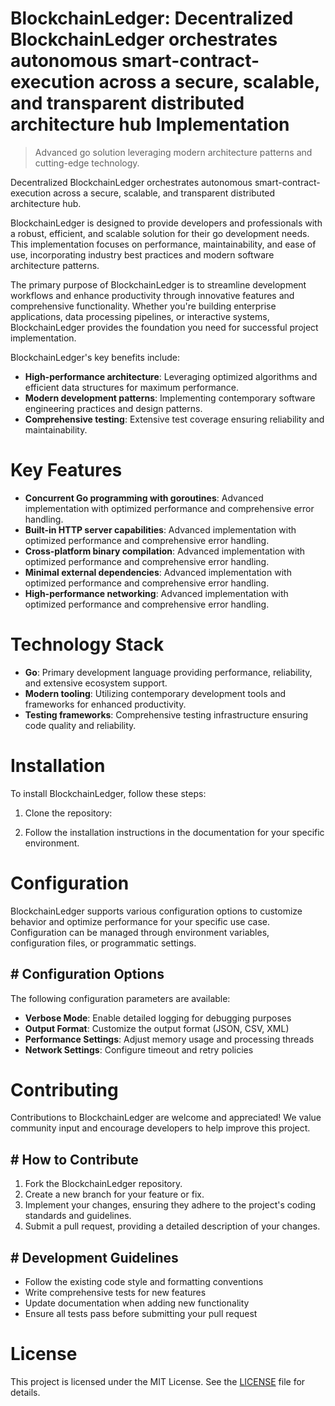 <!-- fallback_BlockchainLedger_20251021150131_70106 -->

# BlockchainLedger: Decentralized BlockchainLedger orchestrates autonomous smart-contract-execution across a secure, scalable, and transparent distributed architecture hub Implementation
> Advanced go solution leveraging modern architecture patterns and cutting-edge technology.

Decentralized BlockchainLedger orchestrates autonomous smart-contract-execution across a secure, scalable, and transparent distributed architecture hub.

BlockchainLedger is designed to provide developers and professionals with a robust, efficient, and scalable solution for their go development needs. This implementation focuses on performance, maintainability, and ease of use, incorporating industry best practices and modern software architecture patterns.

The primary purpose of BlockchainLedger is to streamline development workflows and enhance productivity through innovative features and comprehensive functionality. Whether you're building enterprise applications, data processing pipelines, or interactive systems, BlockchainLedger provides the foundation you need for successful project implementation.

BlockchainLedger's key benefits include:

* **High-performance architecture**: Leveraging optimized algorithms and efficient data structures for maximum performance.
* **Modern development patterns**: Implementing contemporary software engineering practices and design patterns.
* **Comprehensive testing**: Extensive test coverage ensuring reliability and maintainability.

# Key Features

* **Concurrent Go programming with goroutines**: Advanced implementation with optimized performance and comprehensive error handling.
* **Built-in HTTP server capabilities**: Advanced implementation with optimized performance and comprehensive error handling.
* **Cross-platform binary compilation**: Advanced implementation with optimized performance and comprehensive error handling.
* **Minimal external dependencies**: Advanced implementation with optimized performance and comprehensive error handling.
* **High-performance networking**: Advanced implementation with optimized performance and comprehensive error handling.

# Technology Stack

* **Go**: Primary development language providing performance, reliability, and extensive ecosystem support.
* **Modern tooling**: Utilizing contemporary development tools and frameworks for enhanced productivity.
* **Testing frameworks**: Comprehensive testing infrastructure ensuring code quality and reliability.

# Installation

To install BlockchainLedger, follow these steps:

1. Clone the repository:


2. Follow the installation instructions in the documentation for your specific environment.

# Configuration

BlockchainLedger supports various configuration options to customize behavior and optimize performance for your specific use case. Configuration can be managed through environment variables, configuration files, or programmatic settings.

## # Configuration Options

The following configuration parameters are available:

* **Verbose Mode**: Enable detailed logging for debugging purposes
* **Output Format**: Customize the output format (JSON, CSV, XML)
* **Performance Settings**: Adjust memory usage and processing threads
* **Network Settings**: Configure timeout and retry policies

# Contributing

Contributions to BlockchainLedger are welcome and appreciated! We value community input and encourage developers to help improve this project.

## # How to Contribute

1. Fork the BlockchainLedger repository.
2. Create a new branch for your feature or fix.
3. Implement your changes, ensuring they adhere to the project's coding standards and guidelines.
4. Submit a pull request, providing a detailed description of your changes.

## # Development Guidelines

* Follow the existing code style and formatting conventions
* Write comprehensive tests for new features
* Update documentation when adding new functionality
* Ensure all tests pass before submitting your pull request

# License

This project is licensed under the MIT License. See the [LICENSE](https://github.com/Hantan1080/BlockchainLedger/blob/main/LICENSE) file for details.
